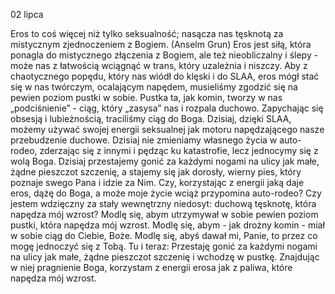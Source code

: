 02 lipca

Eros to coś więcej niż tylko seksualność; nasącza nas tęsknotą za mistycznym zjednoczeniem z Bogiem. (Anselm Grun)
 Eros jest siłą, która ponagla do mistycznego złączenia z Bogiem, ale też nieobliczalny i ślepy - może nas z łatwością wciągnąć w trans, który uzależnia i niszczy. Aby z chaotycznego popędu, który nas wiódł do klęski i do SLAA, eros mógł stać się w nas twórczym, ocalającym napędem, musieliśmy zgodzić się na pewien poziom pustki w sobie. Pustka ta, jak komin, tworzy w nas „podciśnienie” - ciąg, który „zasysa” nas i rozpala duchowo. Zapychając się obsesją i lubieżnością, traciliśmy ciąg do Boga. Dzisiaj, dzięki SLAA, możemy używać swojej energii seksualnej jak motoru napędzającego nasze przebudzenie duchowe. Dzisiaj nie zmieniamy własnego życia w auto-rodeo, zderzając się z innymi i pędząc ku katastrofie, lecz jednocymy się z wolą Boga. Dzisiaj przestajemy gonić za każdymi nogami na ulicy jak małe, żądne pieszczot szczenię, a stajemy się jak dorosły, wierny pies, który poznaje swego Pana i idzie za Nim.
 Czy, korzystając z energii jaką daje eros, dążę do Boga, a może moje życie wciąż przypomina auto-rodeo? Czy jestem wdzięczny za stały wewnętrzny niedosyt: duchową tęsknotę, która napędza mój wzrost?
Modlę się, abym utrzymywał w sobie pewien poziom pustki, która napędza mój wzrost. Modlę się, abym - jak drożny komin - miał w sobie ciąg do Ciebie, Boże. Modlę się, abyś dawał mi, Panie, to przez co mogę jednoczyć się z Tobą.
 Tu i teraz: Przestaję gonić za każdymi nogami na ulicy jak małe, żądne pieszczot szczenię i wchodzę w pustkę. Znajdując w niej pragnienie Boga, korzystam z energii erosa jak z paliwa, które napędza mój wzrost.
